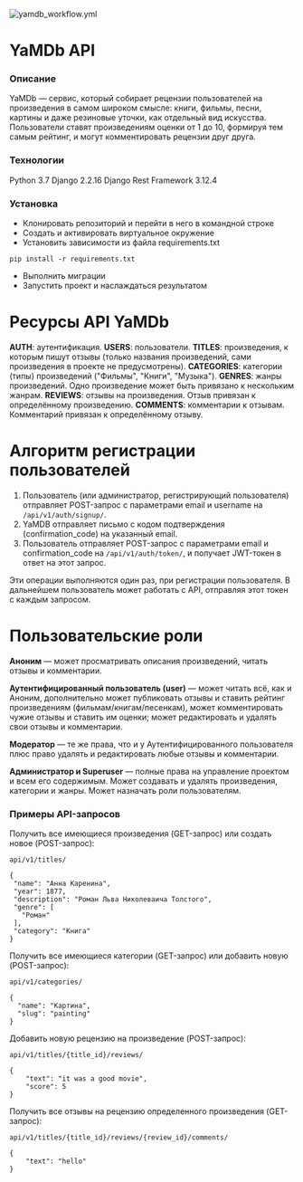 ![yamdb_workflow.yml](https://github.com/github/docs/actions/workflows/main.yml/badge.svg)

# YaMDb API
### Описание
YaMDb — сервис, который собирает рецензии пользователей на произведения в самом широком смысле: книги, фильмы, песни, картины и даже резиновые уточки, как отдельный вид искусства. Пользователи ставят произведениям оценки от 1 до 10, формируя тем самым рейтинг, и могут комментировать рецензии друг друга.

### Технологии
Python 3.7
Django 2.2.16
Django Rest Framework 3.12.4

### Установка
- Клонировать репозиторий и перейти в него в командной строке
- Cоздать и активировать виртуальное окружение
- Установить зависимости из файла requirements.txt
```
pip install -r requirements.txt
```
- Выполнить миграции
- Запустить проект и наслаждаться результатом


# Ресурсы API YaMDb

**AUTH**: аутентификация.
**USERS**: пользователи.
**TITLES**: произведения, к которым пишут отзывы (только названия произведений, сами произведения в проекте не предусмотрены).
**CATEGORIES**: категории (типы) произведений ("Фильмы", "Книги", "Музыка").
**GENRES**: жанры произведений. Одно произведение может быть привязано к нескольким жанрам.
**REVIEWS**: отзывы на произведения. Отзыв привязан к определённому произведению.
**COMMENTS**: комментарии к отзывам. Комментарий привязан к определённому отзыву.

# Алгоритм регистрации пользователей
1. Пользователь (или администратор, регистрирующий пользователя) отправляет POST-запрос с параметрами email и username на `/api/v1/auth/signup/`.
2. YaMDB отправляет письмо с кодом подтверждения (confirmation_code) на указанный email.
3. Пользователь отправляет POST-запрос с параметрами email и confirmation_code на `/api/v1/auth/token/`, и получает JWT-токен в ответ на этот запрос.

Эти операции выполняются один раз, при регистрации пользователя. В дальнейшем пользователь может работать с API, отправляя этот токен с каждым запросом.


# Пользовательские роли

**Аноним** — может просматривать описания произведений, читать отзывы и комментарии.



**Аутентифицированный пользователь (user)** — может читать всё, как и Аноним, дополнительно может публиковать отзывы и ставить рейтинг произведениям (фильмам/книгам/песенкам), может комментировать чужие отзывы и ставить им оценки; может редактировать и удалять свои отзывы и комментарии.



**Модератор** — те же права, что и у Аутентифицированного пользователя плюс право удалять и редактировать любые отзывы и комментарии.



**Администратор и Superuser** — полные права на управление проектом и всем его содержимым. Может создавать и удалять произведения, категории и жанры. Может назначать роли пользователям.
### Примеры API-запросов
Получить все имеющиеся произведения (GET-запрос) или создать новое (POST-запрос):
 ```
api/v1/titles/

{
  "name": "Анна Каренина",
  "year": 1877,
  "description": "Роман Льва Николеваича Толстого",
  "genre": [
    "Роман"
  ],
  "category": "Книга"
}
```
Получить все имеющиеся категории (GET-запрос) или добавить новую (POST-запрос):
```
api/v1/categories/

{
  "name": "Картина",
  "slug": "painting"
}
```
 Добавить новую рецензию на произведение (POST-запрос):
```
api/v1/titles/{title_id}/reviews/

{
    "text": "it was a good movie",
    "score": 5
}
```
Получить все отзывы на рецензию определенного произведения (GET-запрос):
```
api/v1/titles/{title_id}/reviews/{review_id}/comments/

{
    "text": "hello"
}
```
